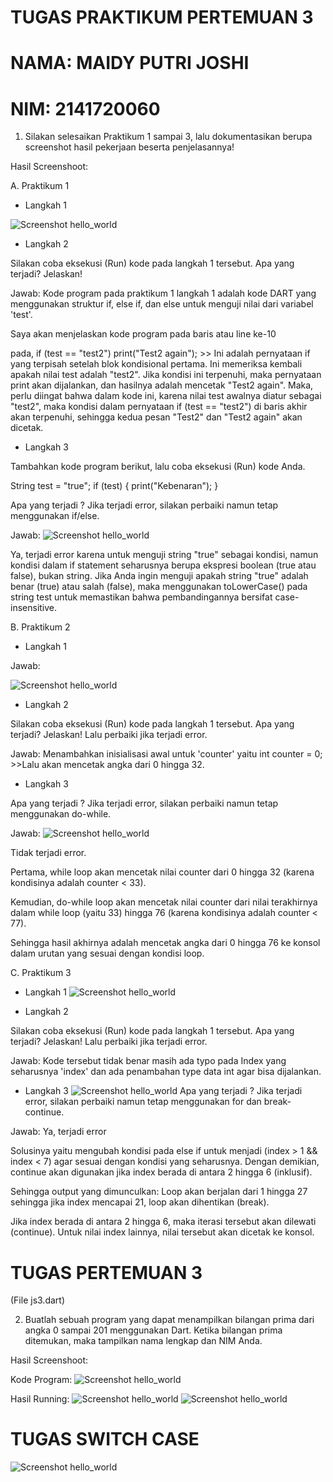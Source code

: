 # TUGAS PRAKTIKUM PERTEMUAN 3

# NAMA: MAIDY PUTRI JOSHI

# NIM: 2141720060

1. Silakan selesaikan Praktikum 1 sampai 3, lalu dokumentasikan berupa screenshot hasil pekerjaan beserta penjelasannya!



Hasil Screenshoot:

A.  Praktikum 1 

- Langkah 1

![Screenshot hello_world](docs/prak1_1.png)

- Langkah 2

Silakan coba eksekusi (Run) kode pada langkah 1 tersebut. Apa yang terjadi? Jelaskan!

Jawab: Kode program pada praktikum 1 langkah 1 adalah kode DART yang menggunakan struktur if, else if, dan else untuk menguji nilai dari variabel 'test'. 

Saya akan menjelaskan kode program pada baris atau line ke-10

pada, if (test == "test2") print("Test2 again"); >> Ini adalah pernyataan if yang terpisah setelah blok kondisional pertama. Ini memeriksa kembali apakah nilai test adalah "test2". Jika kondisi ini terpenuhi, maka pernyataan print akan dijalankan, dan hasilnya adalah mencetak "Test2 again". Maka, perlu diingat bahwa dalam kode ini, karena nilai test awalnya diatur sebagai "test2", maka kondisi dalam pernyataan if (test == "test2") di baris akhir akan terpenuhi, sehingga kedua pesan "Test2" dan "Test2 again" akan dicetak.

- Langkah 3

Tambahkan kode program berikut, lalu coba eksekusi (Run) kode Anda.

String test = "true";
if (test) {
   print("Kebenaran");
}

Apa yang terjadi ? Jika terjadi error, silakan perbaiki namun tetap menggunakan if/else.

Jawab:
![Screenshot hello_world](docs/prak1_1.png)

Ya, terjadi error karena untuk menguji string "true" sebagai kondisi, namun kondisi dalam if statement seharusnya berupa ekspresi boolean (true atau false), bukan string. Jika Anda ingin menguji apakah string "true" adalah benar (true) atau salah (false), maka menggunakan toLowerCase() pada string test untuk memastikan bahwa pembandingannya bersifat case-insensitive.

B. Praktikum 2

- Langkah 1

Jawab:

![Screenshot hello_world](docs/prak2_1.png)

- Langkah 2

Silakan coba eksekusi (Run) kode pada langkah 1 tersebut. Apa yang terjadi? Jelaskan! Lalu perbaiki jika terjadi error.

Jawab: Menambahkan inisialisasi awal untuk 'counter' yaitu int counter = 0; >>Lalu akan mencetak angka dari 0 hingga 32.

- Langkah 3

Apa yang terjadi ? Jika terjadi error, silakan perbaiki namun tetap menggunakan do-while.

Jawab: 
![Screenshot hello_world](docs/prak2_3.png)

Tidak terjadi error.

Pertama, while loop akan mencetak nilai counter dari 0 hingga 32 (karena kondisinya adalah counter < 33).

Kemudian, do-while loop akan mencetak nilai counter dari nilai terakhirnya dalam while loop (yaitu 33) hingga 76 (karena kondisinya adalah counter < 77).

Sehingga hasil akhirnya adalah mencetak angka dari 0 hingga 76 ke konsol dalam urutan yang sesuai dengan kondisi loop.

C. Praktikum 3

- Langkah 1
![Screenshot hello_world](docs/prak3_1.png) 

- Langkah 2

Silakan coba eksekusi (Run) kode pada langkah 1 tersebut. Apa yang terjadi? Jelaskan! Lalu perbaiki jika terjadi error.

Jawab: Kode tersebut tidak benar masih ada typo pada Index yang seharusnya 'index' dan ada penambahan type data int agar bisa dijalankan.

- Langkah 3
![Screenshot hello_world](docs/prak3_3.png)
Apa yang terjadi ? Jika terjadi error, silakan perbaiki namun tetap menggunakan for dan break-continue.

Jawab: Ya, terjadi error

Solusinya yaitu mengubah kondisi pada else if untuk menjadi (index > 1 && index < 7) agar sesuai dengan kondisi yang seharusnya. Dengan demikian, continue akan digunakan jika index berada di antara 2 hingga 6 (inklusif).

Sehingga output yang dimunculkan:
Loop akan berjalan dari 1 hingga 27 sehingga jika index mencapai 21, loop akan dihentikan (break).

Jika index berada di antara 2 hingga 6, maka iterasi tersebut akan dilewati (continue).
Untuk nilai index lainnya, nilai tersebut akan dicetak ke konsol.

# TUGAS PERTEMUAN 3
(File js3.dart)


2. Buatlah sebuah program yang dapat menampilkan bilangan prima dari angka 0 sampai 201 menggunakan Dart. Ketika bilangan prima ditemukan, maka tampilkan nama lengkap dan NIM Anda.

Hasil Screenshoot:

Kode Program:
![Screenshot hello_world](docs/code_tugas.png)


Hasil Running:
![Screenshot hello_world](docs/running_tugas1.png)
![Screenshot hello_world](docs/running_tugas2.png)


# TUGAS SWITCH CASE

![Screenshot hello_world](docs/tugas_switch_case.png)
